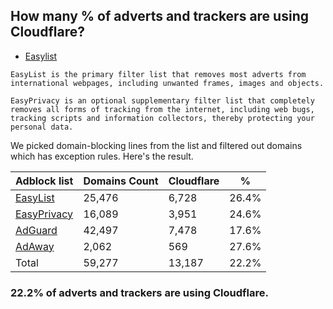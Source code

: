 ## How many % of adverts and trackers are using Cloudflare?


- [Easylist](https://web.archive.org/web/20210516110248/https://easylist.to/)
```
EasyList is the primary filter list that removes most adverts from international webpages, including unwanted frames, images and objects.

EasyPrivacy is an optional supplementary filter list that completely removes all forms of tracking from the internet, including web bugs, tracking scripts and information collectors, thereby protecting your personal data.
```


We picked domain-blocking lines from the list and filtered out domains which has exception rules.
Here's the result.


| Adblock list | Domains Count | Cloudflare | % |
| --- | --- | --- | --- |
| [EasyList](https://easylist.to/easylist/easylist.txt) | 25,476 | 6,728 | 26.4% |
| [EasyPrivacy](https://easylist.to/easylist/easyprivacy.txt) | 16,089 | 3,951 | 24.6% |
| [AdGuard](https://adguardteam.github.io/AdGuardSDNSFilter/Filters/filter.txt) | 42,497 | 7,478 | 17.6% |
| [AdAway](https://raw.githubusercontent.com/AdAway/adaway.github.io/master/hosts.txt) | 2,062 | 569 | 27.6% |
| Total | 59,277 | 13,187 | 22.2% |


### 22.2% of adverts and trackers are using Cloudflare.